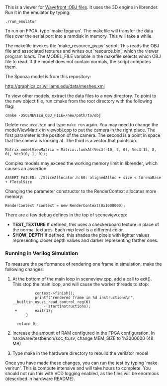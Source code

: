 This is a viewer for [Wavefront .OBJ files](http://en.wikipedia.org/wiki/Wavefront_.obj_file).
It uses the 3D engine in librender. Run it in the emulator by typing:

    ./run_emulator

To run on FPGA, type 'make fpgarun'. The makefile will transfer the data files
over the serial port into a ramdisk in memory. This will take a while.

The makefile invokes the 'make_resource_py.py' script. This reads the OBJ file
and associated textures and writes out 'resource.bin', which the viewer program
loads. The MODEL_FILE variable in the makefile selects which OBJ file to read.
If the model does not contain normals, the script computes them.

The Sponza model is from this repository:

<http://graphics.cs.williams.edu/data/meshes.xml>

To view other models, extract the data files to a new directory. To point to
the new object file, run cmake from the root directory with the following flag:

    cmake -DSCENEVIEW_OBJ_FILE=/new/path/to/obj

Delete `resource.bin` and type `make run` again. You may need to change the
modelViewMatrix in viewobj.cpp to put the camera in the right place.
The first parameter is the position of the camera.  The second is a point in
space that the camera is looking at. The third is a vector that points up.

    Matrix modelViewMatrix = Matrix::lookAt(Vec3(-10, 2, 0), Vec3(15, 8, 0), Vec3(0, 1, 0));

Complex models may exceed the working memory limit in librender, which
causes an assertion:

    ASSERT FAILED: ./SliceAllocator.h:60: alignedAlloc + size < fArenaBase + fTotalSize

Changing the parameter constructor to the RenderContext allocates more
memory:

    RenderContext *context = new RenderContext(0x1000000);

There are a few debug defines in the top of sceneview.cpp:

- **TEST_TEXTURE** If defined, this uses a checkerboard texture in place
of the normal textures. Each mip level is a different color.
- **SHOW_DEPTH** If defined, this shades the pixels with lighter values
representing closer depth values and darker representing farther ones.

### Running in Verilog Simulation

To measure the performance of rendering one frame in simulation, make the
following changes:

1. At the bottom of the main loop in sceneview.cpp, add a call to exit(). This stop the main
loop, and will cause the worker threads to stop:

                 context->finish();
                 printf("rendered frame in %d instructions\n", __builtin_nyuzi_read_control_reg(6)
                     - startInstructions);
        +        exit(1);
             }

         return 0;

2. Increase the amount of RAM configured in the FPGA configuration. In hardware/testbench/soc_tb.sv,
change MEM_SIZE to 'h3000000 (48 MB)

3. Type make in the hardware directory to rebuild the verilator model

Once you have made these changes, you can run the test by typing 'make verirun'. This is
compute intensive and will take hours to complete. You should not run this with
VCD logging enabled, as the files will be enormous (described in hardware README).
